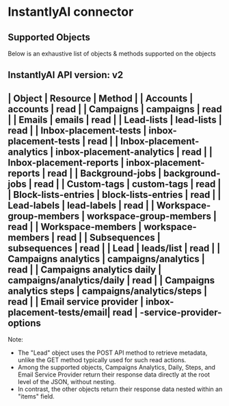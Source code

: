 # InstantlyAI connector


## Supported Objects 
Below is an exhaustive list of objects & methods supported on the objects

InstantlyAI API version: v2
------------------------------------------------------------------
| Object                    | Resource                   | Method |
| Accounts                  | accounts                   | read   |
| Campaigns                 | campaigns                  | read   |
| Emails                    | emails                     | read   |
| Lead-lists                | lead-lists                 | read   |
| Inbox-placement-tests     | inbox-placement-tests      | read   |
| Inbox-placement-analytics | inbox-placement-analytics  | read   |
| Inbox-placement-reports   | inbox-placement-reports    | read   |
| Background-jobs           | background-jobs            | read   |
| Custom-tags               | custom-tags                | read   |
| Block-lists-entries       | block-lists-entries        | read   |
| Lead-labels               | lead-labels                | read   |
| Workspace-group-members   | workspace-group-members    | read   |
| Workspace-members         | workspace-members          | read   |
| Subsequences              | subsequences               | read   |
| Lead                      | leads/list                 | read   |
| Campaigns analytics       | campaigns/analytics        | read   |
| Campaigns analytics daily | campaigns/analytics/daily  | read   |
| Campaigns analytics steps | campaigns/analytics/steps  | read   |
| Email service provider    | inbox-placement-tests/email| read   |
                              -service-provider-options  
------------------------------------------------------------------

Note:
 - The "Lead" object uses the POST API method to retrieve metadata, unlike the GET method typically used for such read actions.
 - Among the supported objects, Campaigns Analytics, Daily, Steps, and Email Service Provider return their response data directly at the root level of the JSON, without nesting.
 - In contrast, the other objects return their response data nested within an "items" field.